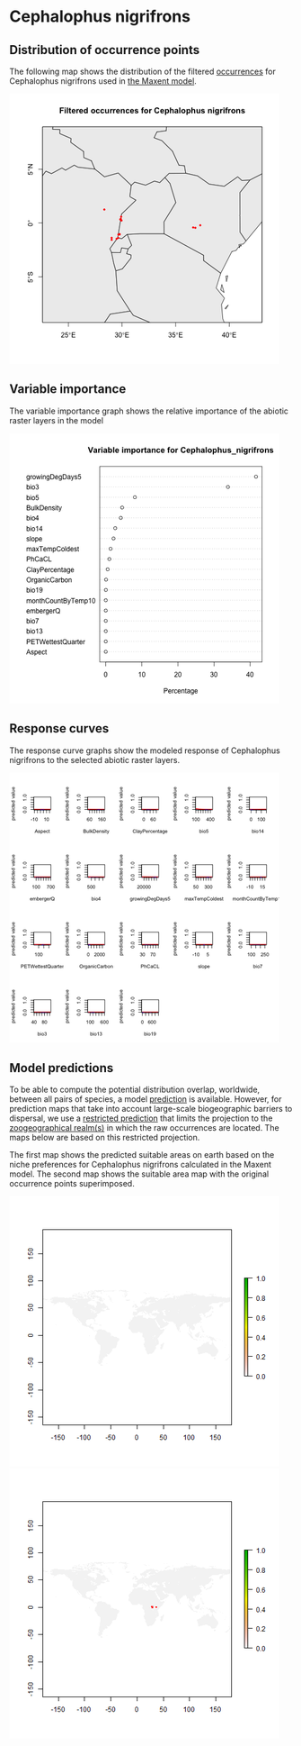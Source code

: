 # Cephalophus nigrifrons 

## Distribution of occurrence points 

The following map shows the distribution of the filtered 
[occurrences](../../data/filtered/Cephalophus_nigrifrons.csv) for Cephalophus nigrifrons 
used in [the Maxent model](valid_maxent_model.rda). 

![](occurrences.png)
    
## Variable importance 

The variable importance graph shows the relative importance of the abiotic 
raster layers in the model

![](valid_maxent_variable_importance.png)
    
## Response curves

The response curve graphs show the modeled response of Cephalophus nigrifrons to the 
selected abiotic raster layers. 

![](valid_maxent_response_curve.png)
    
## Model predictions

To be able to compute the potential distribution overlap, worldwide, between
all pairs of species, a model [prediction](valid_maxent_prediction.Rda) is
available. However, for prediction maps that take into account large-scale 
biogeographic barriers to dispersal, we use a 
[restricted prediction](valid_maxent_prediction_restricted.rda) that limits 
the projection to the 
[zoogeographical realm(s)](../../data/GIS/Realms/newRealms.shp) in which the
raw occurrences are located. The maps below are based on this restricted
projection.

The first map shows the predicted suitable areas on earth based on the niche 
preferences for Cephalophus nigrifrons calculated in the Maxent model. The second map 
shows the suitable area map with the original occurrence points superimposed.

![](prediction_map.png)
![](prediction_occurence_map.png)
    
